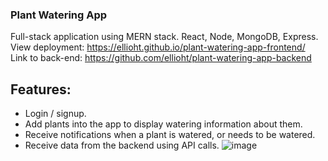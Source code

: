 ### Plant Watering App
Full-stack application using MERN stack. React, Node, MongoDB, Express.
<br>
View deployment:
https://ellioht.github.io/plant-watering-app-frontend/
<br>
Link to back-end:
https://github.com/ellioht/plant-watering-app-backend
<br>
## Features:
- Login / signup.
- Add plants into the app to display watering information about them.
- Receive notifications when a plant is watered, or needs to be watered.
- Receive data from the backend using API calls.
![image](https://github.com/ellioht/plant-watering-app-frontend/assets/130664947/a1c76e42-aeca-48ef-bf42-76fa7b538b24)

